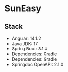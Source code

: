 # SunEasy


## Stack

- Angular: 14.1.2
- Java JDK: 17
- Spring Boot: 3.1.4
- Dependencies: Gradle 
- Dependencies: Gradle
- Springdoc OpenAPI: 2.1.0
